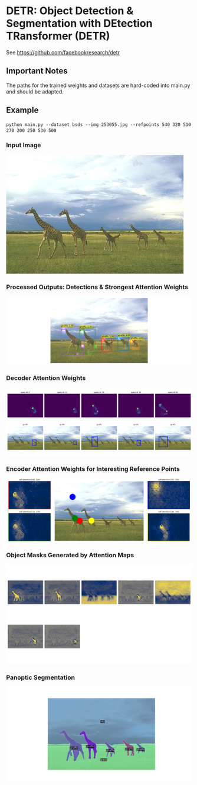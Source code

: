 # DETR: Object Detection &amp; Segmentation with DEtection TRansformer (DETR)
See https://github.com/facebookresearch/detr

## Important Notes
The paths for the trained weights and datasets are hard-coded into main.py and should be adapted.

## Example
```
python main.py --dataset bsds --img 253055.jpg --refpoints 540 320 510 270 200 250 530 500
```
### Input Image
![input](example/input.jpg)

### Processed Outputs: Detections & Strongest Attention Weights
![output](example/output.png)

### Decoder Attention Weights
![decoder-attention-raw](example/decoder-attention-raw.png)

### Encoder Attention Weights for Interesting Reference Points
![encoder-attention-refpoints](example/encoder-attention-refpoints.png)

### Object Masks Generated by Attention Maps
![bbox-attention-maps-for-object-masks](example/bbox-attention-maps-for-object-masks.png)

### Panoptic Segmentation
![panoptic-segmentation](example/panoptic-segmentation.png)
